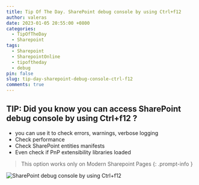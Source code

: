 ```yaml
---
title: Tip Of The Day. SharePoint debug console by using Ctrl+f12
author: valeras
date: 2023-01-05 20:55:00 +0800
categories:
  - TipOfTheDay
  - Sharepoint
tags:
  - Sharepoint
  - SharepointOnline
  - tipoftheday
  - debug
pin: false
slug: tip-day-sharepoint-debug-console-ctrl-f12
comments: true
---
```


## TIP: Did you know you can access SharePoint debug console by using Ctrl+f12 ?

- you can use it to check errors, warnings, verbose logging
- Check performance
- Check SharePoint entities manifests
- Even check if PnP extensibility libraries loaded

> This option works only on Modern Sharepoint Pages
{: .prompt-info }

![SharePoint debug console by using Ctrl+f12](/img/posts/debugf12.png)
